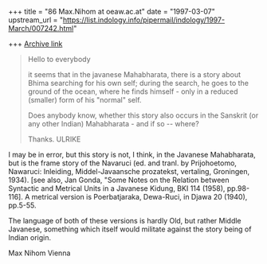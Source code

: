 +++
title = "86 Max.Nihom at oeaw.ac.at"
date = "1997-03-07"
upstream_url = "https://list.indology.info/pipermail/indology/1997-March/007242.html"

+++
[Archive link](https://list.indology.info/pipermail/indology/1997-March/007242.html)

>Hello to everybody
>
>it seems that in the javanese Mahabharata, there is a story about Bhima 
>searching for his own self; during the search, he goes to the ground of 
>the ocean, where he finds himself - only in a reduced (smaller) form of his 
>"normal" self.
>
>Does anybody know, whether this story also occurs in the Sanskrit (or any 
>other Indian) Mahabharata - and if so -- where?
>
>Thanks.  ULRIKE
>
>

I may be in error, but this story is not, I think, in the Javanese 
Mahabharata, but is the frame story of the Navaruci (ed. and tranl. by 
Prijohoetomo, Nawaruci: Inleiding, Middel-Javaansche prozatekst, vertaling, 
Groningen, 1934). [see also, Jan Gonda, "Some Notes on the Relation between 
Syntactic and Metrical Units in a Javanese Kidung, BKI 114 (1958), 
pp.98-116]. A metrical version is Poerbatjaraka, Dewa-Ruci, in Djawa 20 
(1940), pp.5-55.

The language of both of these versions is hardly Old, but rather Middle 
Javanese, something which itself would militate against the story  being of 
Indian origin. 


Max Nihom
Vienna





